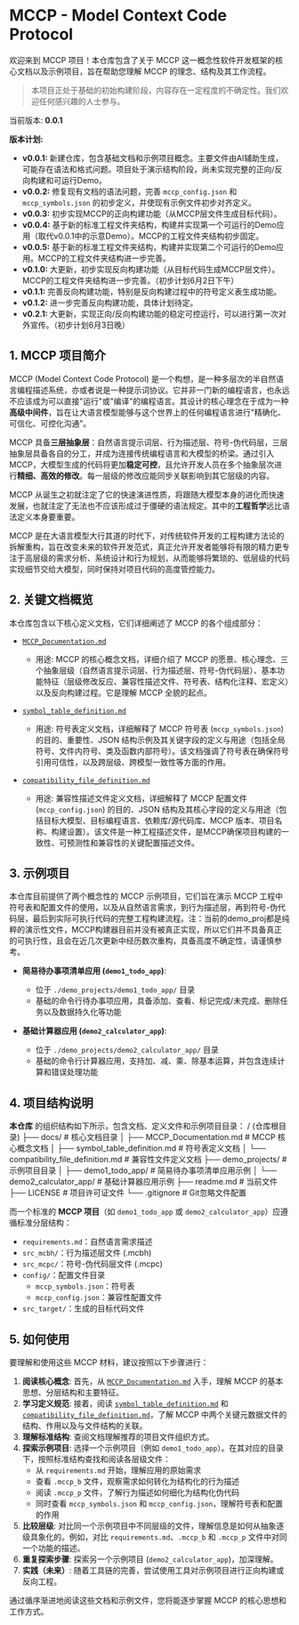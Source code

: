 # MCCP - Model Context Code Protocol

欢迎来到 MCCP 项目！本仓库包含了关于 MCCP 这一概念性软件开发框架的核心文档以及示例项目，旨在帮助您理解 MCCP 的理念、结构及其工作流程。

> 本项目正处于基础的初始构建阶段，内容存在一定程度的不确定性。我们欢迎任何感兴趣的人士参与。

当前版本: **0.0.1**

**版本计划:**

*   **v0.0.1:** 新建仓库，包含基础文档和示例项目概念。主要文件由AI辅助生成，可能存在语法和格式问题。项目处于演示结构阶段，尚未实现完整的正向/反向构建和可运行Demo。
*   **v0.0.2:** 修复现有文档的语法问题，完善 `mccp_config.json` 和 `mccp_symbols.json` 的初步定义，并使现有示例文件初步对齐定义。
*   **v0.0.3:** 初步实现MCCP的正向构建功能（从MCCP层文件生成目标代码）。
*   **v0.0.4:** 基于新的标准工程文件夹结构，构建并实现第一个可运行的Demo应用（取代v0.0.1中的示意Demo）。MCCP的工程文件夹结构初步固定。
*   **v0.0.5:** 基于新的标准工程文件夹结构，构建并实现第二个可运行的Demo应用。MCCP的工程文件夹结构进一步完善。
*   **v0.1.0:** 大更新，初步实现反向构建功能（从目标代码生成MCCP层文件）。MCCP的工程文件夹结构进一步完善。（初步计划6月2日下午）
*   **v0.1.1:** 完善反向构建功能，特别是反向构建过程中的符号定义表生成功能。
*   **v0.1.2:** 进一步完善反向构建功能，具体计划待定。
*   **v0.2.1:** 大更新，实现正向/反向构建功能的稳定可控运行，可以进行第一次对外宣传。（初步计划6月3日晚）

## 1. MCCP 项目简介

MCCP (Model Context Code Protocol) 是一个构想，是一种多层次的半自然语言编程描述系统，亦或者说是一种提示词协议。它并非一门新的编程语言，也永远不应该成为可以直接"运行"或"编译"的编程语言。其设计的核心理念在于成为一种**高级中间件**，旨在让大语言模型能够与这个世界上的任何编程语言进行"精确化、可信化、可控化沟通"。

MCCP 具备**三层抽象层**：自然语言提示词层、行为描述层、符号-伪代码层，三层抽象层具备各自的分工，并成为连接传统编程语言和大模型的桥梁。通过引入 MCCP，大模型生成的代码将更加**稳定可控**，且允许开发人员在多个抽象层次进行**精细、高效的修改**。每一层级的修改应能同步关联影响到其它层级的内容。

MCCP 从诞生之初就注定了它的快速演进性质，将跟随大模型本身的进化而快速发展，也就注定了无法也不应该形成过于僵硬的语法规定。其中的**工程哲学**远比语法定义本身要重要。

MCCP 是在大语言模型大行其道的时代下，对传统软件开发的工程构建方法论的拆解重构，旨在改变未来的软件开发范式，真正允许开发者能够将有限的精力更专注于高层级的需求分析、系统设计和行为规划，从而能够将繁琐的、低层级的代码实现细节交给大模型，同时保持对项目代码的高度管控能力。

## 2. 关键文档概览

本仓库包含以下核心定义文档，它们详细阐述了 MCCP 的各个组成部分：

*   [`MCCP_Documentation.md`](./docs/MCCP_Documentation.md)
    *   用途: MCCP 的核心概念文档，详细介绍了 MCCP 的愿景、核心理念、三个抽象层级（自然语言提示词层、行为描述层、符号-伪代码层）、基本功能特征（层级修改反应、兼容性描述文件、符号表、结构化注释、宏定义）以及反向构建过程。它是理解 MCCP 全貌的起点。

*   [`symbol_table_definition.md`](./docs/symbol_table_definition.md)
    *   用途: 符号表定义文档，详细解释了 MCCP 符号表 (`mccp_symbols.json`) 的目的、重要性、JSON 结构示例及其关键字段的定义与用途（包括全局符号、文件内符号、类及函数内部符号）。该文档强调了符号表在确保符号引用可信性，以及跨层级、跨模型一致性等方面的作用。

*   [`compatibility_file_definition.md`](./docs/compatibility_table_definition.md)
    *   用途: 兼容性描述文件定义文档，详细解释了 MCCP 配置文件 (`mccp_config.json`) 的目的、JSON 结构及其核心字段的定义与用途（包括目标大模型、目标编程语言、依赖库/源代码库、MCCP 版本、项目名称、构建设置）。该文件是一种工程描述文件，是MCCP确保项目构建的一致性、可预测性和兼容性的关键配置描述文件。

## 3. 示例项目

本仓库目前提供了两个概念性的 MCCP 示例项目，它们旨在演示 MCCP 工程中符号表和配置文件的使用，以及从自然语言需求，到行为描述层，再到符号-伪代码层，最后到实际可执行代码的完整工程构建流程。注：当前的demo_proj都是纯粹的演示性文件，MCCP构建器目前并没有被真正实现，所以它们并不具备真正的可执行性，且会在近几次更新中经历数次重构，具备高度不确定性，请谨慎参考。

*   **简易待办事项清单应用 (`demo1_todo_app`)**:
    *   位于 `./demo_projects/demo1_todo_app/` 目录
    *   基础的命令行待办事项应用，具备添加、查看、标记完成/未完成、删除任务以及数据持久化等功能
    
*   **基础计算器应用 (`demo2_calculator_app`)**:
    *   位于 `./demo_projects/demo2_calculator_app/` 目录
    *   基础的命令行计算器应用，支持加、减、乘、除基本运算，并包含连续计算和错误处理功能

## 4. 项目结构说明

**本仓库** 的组织结构如下所示，包含文档、定义文件和示例项目目录：
/ (仓库根目录)
├── docs/ # 核心文档目录
│ ├── MCCP_Documentation.md # MCCP 核心概念文档
│ ├── symbol_table_definition.md # 符号表定义文档
│ └── compatibility_file_definition.md # 兼容性文件定义文档
├── demo_projects/ # 示例项目目录
│ ├── demo1_todo_app/ # 简易待办事项清单应用示例
│ └── demo2_calculator_app/ # 基础计算器应用示例
├── readme.md # 当前文件
├── LICENSE # 项目许可证文件
└── .gitignore # Git忽略文件配置


而一个标准的 **MCCP 项目**（如 `demo1_todo_app` 或 `demo2_calculator_app`）应遵循标准分层结构：
- `requirements.md`：自然语言需求描述
- `src_mcbh/`：行为描述层文件 (.mcbh)
- `src_mcpc/`：符号-伪代码层文件 (.mcpc)
- `config/`：配置文件目录
  - `mccp_symbols.json`：符号表
  - `mccp_config.json`：兼容性配置文件
- `src_target/`：生成的目标代码文件

## 5. 如何使用

要理解和使用这些 MCCP 材料，建议按照以下步骤进行：

1.  **阅读核心概念**: 首先，从 [`MCCP_Documentation.md`](./docs/MCCP_Documentation.md) 入手，理解 MCCP 的基本思想、分层结构和主要特征。
2.  **学习定义规范**: 接着，阅读 [`symbol_table_definition.md`](./docs/symbol_table_definition.md) 和 [`compatibility_file_definition.md`](./docs/compatibility_table_definition.md)，了解 MCCP 中两个关键元数据文件的结构、作用以及与文件结构的关联。
3.  **理解标准结构**: 查阅文档理解推荐的项目文件组织方式。
4.  **探索示例项目**: 选择一个示例项目（例如 `demo1_todo_app`）。在其对应的目录下，按照标准结构查找和阅读各层级文件：
    *   从 `requirements.md` 开始，理解应用的原始需求
    *   查看 `.mccp_b` 文件，观察需求如何转化为结构化的行为描述
    *   阅读 `.mccp_p` 文件，了解行为描述如何细化为结构化伪代码
    *   同时查看 `mccp_symbols.json` 和 `mccp_config.json`，理解符号表和配置的作用
5.  **比较层级**: 对比同一个示例项目中不同层级的文件，理解信息是如何从抽象逐级具象化的。例如，对比 `requirements.md`、`.mccp_b` 和 `.mccp_p` 文件中对同一个功能的描述。
6.  **重复探索步骤**: 探索另一个示例项目 (`demo2_calculator_app`)，加深理解。
7.  **实践（未来）**: 随着工具链的完善，尝试使用工具对示例项目进行正向构建或反向工程。

通过循序渐进地阅读这些文档和示例文件，您将能逐步掌握 MCCP 的核心思想和工作方式。